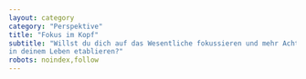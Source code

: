 ```yaml
---
layout: category
category: "Perspektive"
title: "Fokus im Kopf"
subtitle: "Willst du dich auf das Wesentliche fokussieren und mehr Achtsamkeit
in deinem Leben etablieren?"
robots: noindex,follow
---
```

